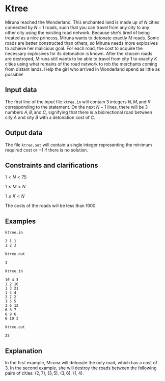 # Ktree

Miruna reached the Wonderland. This enchanted land is made up of $N$ cities connected by $N-1$ roads, such that you can travel from any city to any other city using the existing road network. Because she's tired of being treated as a nice princess, Miruna wants to detonate exactly $M$ roads. Some roads are better constructed than others, so Miruna needs more explosives to achieve her malicious goal. For each road, the cost to acquire the necessary explosives for its detonation is known. After the chosen roads are destroyed, Miruna still wants to be able to travel from city $1$ to exactly $K$ cities using what remains of the road network to rob the merchants coming from distant lands. Help the girl who arrived in Wonderland spend as little as possible!

## Input data

The first line of the input file `ktree.in` will contain 3 integers $N, M, \text{and } K$ corresponding to the statement. On the next $N-1$ lines, there will be 3 numbers $A, B, \text{and } C$, signifying that there is a bidirectional road between city $A$ and city $B$ with a detonation cost of $C$.

## Output data

The file `ktree.out` will contain a single integer representing the minimum required cost or $-1$ if there is no solution.

## Constraints and clarifications

$1 < N < 75$

$1 \leq M < N$

$1 \leq K < N$

The costs of the roads will be less than $1000$.

## Examples

`ktree.in`
```
2 1 1 
1 2 3 
```
`ktree.out`
```
3
```
`ktree.in`
```
10 4 3 
1 2 10 
1 3 21 
1 4 4 
2 7 2 
3 5 5 
3 6 12 
6 8 7 
6 9 6 
6 10 3 
```
`ktree.out`
```
23
```

## Explanation

In the first example, Miruna will detonate the only road, which has a cost of 3. In the second example, she will destroy the roads between the following pairs of cities: $(2, 7)$, $(3, 5)$, $(3, 6)$, $(1, 4)$.